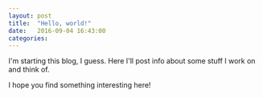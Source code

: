 ```yaml
---
layout: post
title:  "Hello, world!"
date:   2016-09-04 16:43:00 
categories:
---
```

I'm starting this blog, I guess. Here I'll post info about some stuff I work on and think of.

I hope you find something interesting here!
